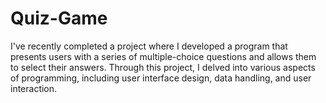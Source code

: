 # Quiz-Game
I've recently completed a project where I developed a program that presents users with a series of multiple-choice questions and allows them to select their answers. Through this project, I delved into various aspects of programming, including user interface design, data handling, and user interaction.  
